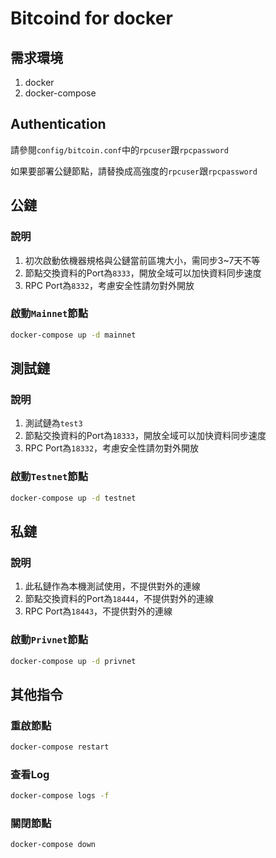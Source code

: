 # Bitcoind for docker

## 需求環境

1. docker
2. docker-compose

## Authentication

請參閱`config/bitcoin.conf`中的`rpcuser`跟`rpcpassword`

如果要部署公鏈節點，請替換成高強度的`rpcuser`跟`rpcpassword`

## 公鏈

### 說明

1. 初次啟動依機器規格與公鏈當前區塊大小，需同步3~7天不等
2. 節點交換資料的Port為`8333`，開放全域可以加快資料同步速度
3. RPC Port為`8332`，考慮安全性請勿對外開放

### 啟動`Mainnet`節點

```bash
docker-compose up -d mainnet
```

## 測試鏈

### 說明

1. 測試鏈為`test3`
2. 節點交換資料的Port為`18333`，開放全域可以加快資料同步速度
3. RPC Port為`18332`，考慮安全性請勿對外開放

### 啟動`Testnet`節點

```bash
docker-compose up -d testnet
```

## 私鏈

### 說明

1. 此私鏈作為本機測試使用，不提供對外的連線
2. 節點交換資料的Port為`18444`，不提供對外的連線
3. RPC Port為`18443`，不提供對外的連線

### 啟動`Privnet`節點

```bash
docker-compose up -d privnet
```

## 其他指令

### 重啟節點

``` bash
docker-compose restart
```

### 查看Log

```bash
docker-compose logs -f
```

### 關閉節點

```bash
docker-compose down
```
